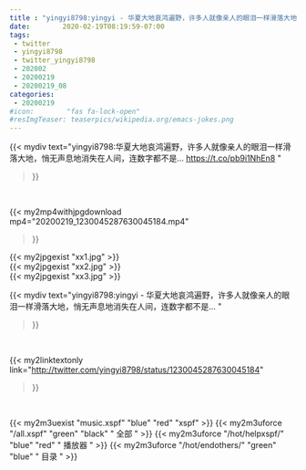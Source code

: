 ```yaml
---
title : "yingyi8798:yingyi - 华夏大地哀鸿遍野，许多人就像亲人的眼泪一样滑落大地，悄无声息地消失在人间，连数字都不是... "
date:        2020-02-19T08:19:59-07:00
tags:
 - twitter
 - yingyi8798
 - twitter_yingyi8798
 - 202002
 - 20200219
 - 20200219_08
categories:
 - 20200219
#icon:        "fas fa-lock-open"
#resImgTeaser: teaserpics/wikipedia.org/emacs-jokes.png
---
```


{{< mydiv text="yingyi8798:华夏大地哀鸿遍野，许多人就像亲人的眼泪一样滑落大地，悄无声息地消失在人间，连数字都不是... https://t.co/pb9i1NhEn8 "
>}}
<br>


{{< my2mp4withjpgdownload mp4="20200219_1230045287630045184.mp4"
>}}

{{< my2jpgexist "xx1.jpg" >}}<br>
{{< my2jpgexist "xx2.jpg" >}}<br>
{{< my2jpgexist "xx3.jpg" >}}<br>



{{< mydiv text="yingyi8798:yingyi - 华夏大地哀鸿遍野，许多人就像亲人的眼泪一样滑落大地，悄无声息地消失在人间，连数字都不是... "
>}}
<br>

{{< my2linktextonly link="http://twitter.com/yingyi8798/status/1230045287630045184"
>}}


<br>

{{< my2m3uexist "music.xspf"        "blue"   "red"    "xspf" >}} {{< my2m3uforce "/all.xspf"         "green"  "black"  " 全部 " >}} {{< my2m3uforce "/hot/helpxspf/"    "blue"   "red"    " 播放器 " >}} {{< my2m3uforce "/hot/endothers/"   "green"  "blue"   " 目录 " >}} 
